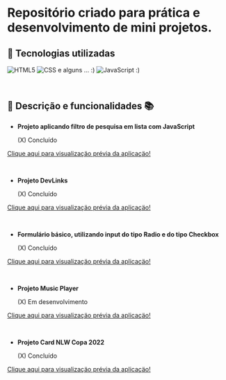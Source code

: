 # Repositório criado para prática e desenvolvimento de mini projetos.

## 🔧 Tecnologias utilizadas

![HTML5](https://img.shields.io/badge/-HTML-red)
![CSS](https://img.shields.io/badge/-CSS-blue)
 e alguns ... :) 
![JavaScript](https://img.shields.io/badge/-JavaScript-yellow)
  :)

</br>

## 📝 Descrição e funcionalidades 📚

- **Projeto aplicando filtro de pesquisa em lista com JavaScript**

  (X) Concluído

[Clique aqui para visualizaçäo prévia da aplicaçäo!](https://karinewagner.github.io/boraCodar/basicSearchFilter/)

</br>

- **Projeto DevLinks**

  (X) Concluído

[Clique aqui para visualizaçäo prévia da aplicaçäo!](https://karinewagner.github.io/boraCodar/devLinks/)

</br>

- **Formulário básico, utilizando input do tipo Radio e do tipo Checkbox**

  (X) Concluído

[Clique aqui para visualizaçäo prévia da aplicaçäo!](https://karinewagner.github.io/boraCodar/inputRadioCheckbox/)

</br>

- **Projeto Music Player**

  (X) Em desenvolvimento

[Clique aqui para visualizaçäo prévia da aplicaçäo!](https://karinewagner.github.io/boraCodar/musicPlayer/)

</br>

- **Projeto Card NLW Copa 2022**

  (X) Concluído

[Clique aqui para visualizaçäo prévia da aplicaçäo!](https://karinewagner.github.io/boraCodar/nlwCopa2022/)
